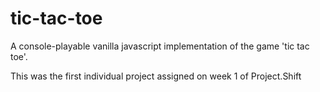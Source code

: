 # tic-tac-toe

A console-playable vanilla javascript implementation of the game 'tic tac toe'.

This was the first individual project assigned on week 1 of Project.Shift
